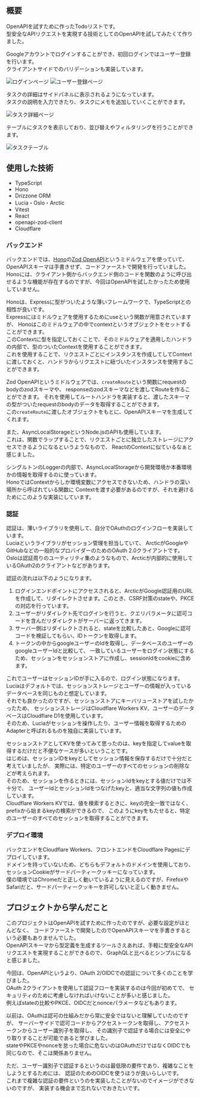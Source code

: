 ## 概要

OpenAPIを試すために作ったTodoリストです。  
型安全なAPIリクエストを実現する技術としてのOpenAPIを試してみたくて作りました。

Googleアカウントでログインすることができ、初回ログインではユーザー登録を行います。  
クライアントサイドでのバリデーションも実装しています。

![ログインページ](/screenshots/evodo-openapi-login.png)
![ユーザー登録ページ](/screenshots/evodo-openapi-signup.png)  

タスクの詳細はサイドパネルに表示されるようになっています。  
タスクの説明を入力できたり、タスクにメモを追加していくことができます。  

![タスク詳細ページ](/screenshots/evodo-openapi-detail.png)  

テーブルにタスクを表示しており、並び替えやフィルタリングを行うことができます。

![タスクテーブル](/screenshots/evodo-openapi-filtering.png)

## 使用した技術

- TypeScript
- Hono
- Drizzone ORM
- Lucia・Oslo・Arctic
- Vitest
- React
- openapi-zod-client
- Cloudflare

### バックエンド

バックエンドでは、[Hono](https://hono.dev/)の[Zod OpenAPI](https://hono.dev/snippets/zod-openapi)というミドルウェアを使っていて、
OpenAPIスキーマは手書きせず、コードファーストで開発を行っていました。  
Honoには、クライアント側からバックエンド側のコードを関数のように呼び出せるような機能が存在するのですが、今回はOpenAPIを試したかったため使用していません。

Honoは、Expressに型がついたような薄いフレームワークで、TypeScriptとの相性が良いです。  
Expressにはミドルウェアを使用するためにuseという関数が用意されていますが、
Honoはこのミドルウェアの中でcontextというオブジェクトをセットすることができます。  
このContextに型を指定しておくことで、そのミドルウェアを適用したハンドラの内部で、型のついたContextを使用することができます。  
これを使用することで、リクエストごとにインスタンスを作成してしてContextに渡しておくと、ハンドラからリクエストに紐づいたインスタンスを使用することができます。

Zod OpenAPIというミドルウェアでは、`createRoute`という関数にrequestのbodyのzodスキーマや、
responseのzodスキーマなどを渡してRouteを作ることができます。
それを使用してルートハンドラを実装すると、渡したスキーマの型がついたrequestのbodyのデータを取得することができます。  
この`createRoute`に渡したオブジェクトをもとに、OpenAPIスキーマを生成してくれます。

また、AsyncLocalStorageというNode.jsのAPIも使用しています。  
これは、関数でラップすることで、リクエストごとに独立したストレージにアクセスできるようになるというようなもので、
ReactのContextに似ているなぁと感じました。  

シングルトンのLoggerの内部で、AsyncLocalStorageから開発環境か本番環境かの情報を取得するのに使っています。  
HonoではContextからしか環境変数にアクセスできないため、ハンドラの深い場所から呼ばれている関数に
Contextを渡す必要があるのですが、それを避けるためにこのような実装にしています。  

### 認証

認証は、薄いライブラリを使用して、自分でOAuthのログインフローを実装しています。  
Luciaというライブラリがセッション管理を担当していて、
ArcticがGoogleやGitHubなどの一般的なプロバイダーのためのOAuth 2.0クライアントです。  
Osloは認証周りのユーティリティ集のようなもので、Arcticが内部的に使用しているOAuth2のクライアントなどがあります。

認証の流れは以下のようになります。

1. ログインエンドポイントにアクセスされると、ArcticがGoogle認証用のURLを作成して、リダイレクトさせます。このとき、CSRF対策のstateや、PKCEの対応を行っています。
2. ユーザーがリダイレクト先でログインを行うと、クエリパラメータに認可コードを含んだリダイレクトがサーバーに返ってきます。
3. サーバー側はリダイレクトされると、stateを比較したあと、Googleに認可コードを検証してもらい、IDトークンを取得します。
4. トークンの中からgoogleユーザーのIdを取得し、データベースのユーザーのgoogleユーザーIdと比較して、
一致しているユーザーをログイン状態にするため、セッションをセッションストアに作成し、sessionIdをcookieに含めます。

これでユーザーはセッションIDが手に入るので、ログイン状態になります。  
Luciaはデフォルトでは、セッションストレージとユーザーの情報が入っているデータベースを同じものと想定しています。  
それでも良かったのですが、セッションストアにキーバリューストアを試したかったため、
セッションストレージはCloudflare Workers KV、ユーザーのデータベースはCloudflare D1を使用しています。  
そのため、Luciaがセッションを操作したり、ユーザー情報を取得するためのAdapterと呼ばれるものを独自に実装しています。  

セッションストアとしてKVを使ってみて思ったのは、keyを指定してvalueを取得するだけだと不便なケースが多いということです。  
はじめは、セッションIDをkeyとしてセッション情報を保存するだけで十分だと考えていましたが、
実際には、特定のユーザーのすべてのセッションの削除などが考えられます。  
そのため、セッションを作るときには、セッションIdをkeyとする値だけでは不十分で、
ユーザーIdとセッションIdをつなげたkeyと、適当な文字列の値も作成しています。  
Cloudflare Workers KVでは、値を検索するときに、keyの完全一致ではなく、prefixから始まるkeyの検索ができるので、
このようにkeyをもたせると、特定のユーザーのすべてのセッションを取得することができます。

### デプロイ環境

バックエンドをCloudflare Workers、フロントエンドをCloudflare Pagesにデプロイしています。  
ドメインを持っていないため、どちらもデフォルトのドメインを使用しており、セッションCookieがサードパーティークッキーになっています。  
僕の環境ではChromeだと正しく動いているように見えるのですが、FirefoxやSafariだと、サードパーティークッキーを許可しないと正しく動きません。

## プロジェクトから学んだこと

このプロジェクトはOpenAPIを試すために作ったのですが、必要な設定がほとんどなく、
コードファーストで開発したのでOpenAPIスキーマを手書きするという必要もありませんでした。  
OpenAPIスキーマから型定義を生成するツールさえあれば、手軽に型安全なAPIリクエストを実現することができるので、
GraphQLと比べるとシンプルになると感じました。

今回は、OpenAPIというより、OAuth 2/OIDCでの認証について多くのことを学びました。  
OAuth 2クライアントを使用して認証フローを実装するのは今回が初めてで、
セキュリティのために考慮しなければいけないことが多いと感じました。  
例えばstateの比較やPKCE、OIDCだとnonceパラメータなどもあります。

以前は、OAuthは認可の仕組みだから常に安全ではないと理解していたのですが、
サーバーサイドで認可コードからアクセストークンを取得し、アクセストークンからユーザー識別子を取得し、
その識別子で認証する場合には安全にやり取りすることが可能であると学びました。  
stateやPKCEやnonceを怠った場合に危ないのはOAuthだけではなくOIDCでも同じなので、そこは関係ありません。  

ただ、ユーザー識別子で認証するというのは最低限の要件であり、複雑なことをしようとするためには、
認証のためのOIDCを使うほうが良いらしいです。  
これまで複雑な認証の要件というのを実装したことがないのでイメージができないのですが、
実装する機会まで忘れないでおきたいです。
